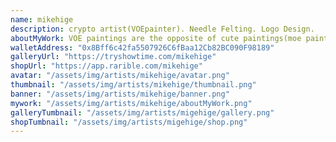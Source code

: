 ```yaml
---
name: mikehige
description: crypto artist(VOEpainter). Needle Felting. Logo Design.
aboutMyWork: VOE paintings are the opposite of cute paintings(moe paintings), they are paintings that make the viewer say ｢VOE～!｣
walletAddress: "0x8Bff6c42fa5507926C6fBaa12Cb82BC090F98189"
galleryUrl: "https://tryshowtime.com/mikehige"
shopUrl: "https://app.rarible.com/mikehige"
avatar: "/assets/img/artists/mikehige/avatar.png"
thumbnail: "/assets/img/artists/mikehige/thumbnail.png"
banner: "/assets/img/artists/mikehige/banner.png"
mywork: "/assets/img/artists/mikehige/aboutMyWork.png"
galleryTumbnail: "/assets/img/artists/migehige/gallery.png"
shopTumbnail: "/assets/img/artists/migehige/shop.png"
---
```

